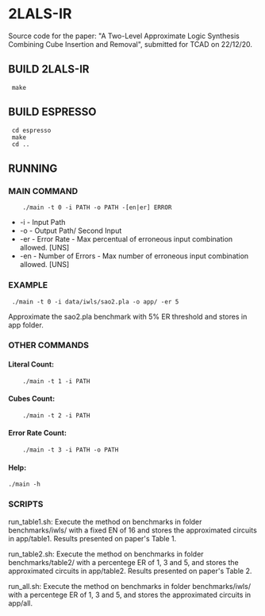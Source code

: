 # 2LALS-IR
 Source code for the paper: "A Two-Level Approximate Logic Synthesis Combining Cube Insertion and Removal", submitted for TCAD on 22/12/20.
 
## BUILD 2LALS-IR
```
 make
```
## BUILD ESPRESSO
```
 cd espresso
 make 
 cd ..
 ```

## RUNNING
### MAIN COMMAND
```
	./main -t 0 -i PATH -o PATH -[en|er] ERROR
```

 - -i - Input Path
 - -o - Output Path/ Second Input
 - -er - Error Rate - Max percentual of erroneous input combination allowed. [UNS]
 - -en - Number of Errors - Max number of erroneous input combination allowed. [UNS]

### EXAMPLE
```
 ./main -t 0 -i data/iwls/sao2.pla -o app/ -er 5
 ```
 Approximate the sao2.pla benchmark with 5% ER threshold and stores in app folder.

 ### OTHER COMMANDS
 #### Literal Count:
 ```
	 ./main -t 1 -i PATH
  ```
 #### Cubes Count:
 ```
	 ./main -t 2 -i PATH
  ```
 #### Error Rate Count:
 ```
	 ./main -t 3 -i PATH -o PATH
  ```
 #### Help:
 ```
 ./main -h
 ```
 
 ### SCRIPTS
 run_table1.sh: Execute the method on benchmarks in folder benchmarks/iwls/ with a fixed EN of 16 and stores the approximated circuits in app/table1. Results presented on paper's Table 1.
 
 run_table2.sh: Execute the method on benchmarks in folder benchmarks/table2/ with a percentege ER of 1, 3 and 5, and stores the approximated circuits in app/table2. Results presented on paper's Table 2.
 
 run_all.sh: Execute the method on benchmarks in folder benchmarks/iwls/ with a percentege ER of 1, 3 and 5, and stores the approximated circuits in app/all.
 


